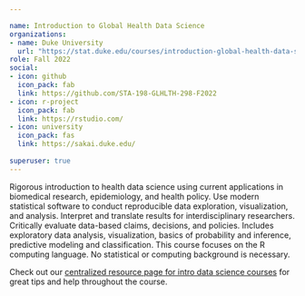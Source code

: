 ```yaml
---

name: Introduction to Global Health Data Science
organizations:
- name: Duke University 
  url: "https://stat.duke.edu/courses/introduction-global-health-data-science"
role: Fall 2022
social:
- icon: github
  icon_pack: fab
  link: https://github.com/STA-198-GLHLTH-298-F2022
- icon: r-project
  icon_pack: fab
  link: https://rstudio.com/
- icon: university
  icon_pack: fas
  link: https://sakai.duke.edu/
  
superuser: true
---
```


Rigorous introduction to health data science using current applications in biomedical research, epidemiology, and health policy. Use modern statistical software to conduct reproducible data exploration, visualization, and analysis. Interpret and translate results for interdisciplinary researchers. Critically evaluate data-based claims, decisions, and policies. Includes exploratory data analysis, visualization, basics of probability and inference, predictive modeling and classification. This course focuses on the R computing language. No statistical or computing background is necessary. 

Check out our [centralized resource page for intro data science courses](https://www.introds.org/) for great tips and help throughout the course.